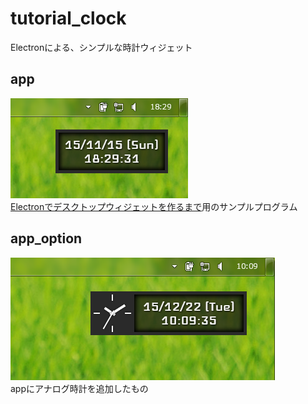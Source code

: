# tutorial_clock
Electronによる、シンプルな時計ウィジェット

## app
![スクリーンショット](./screenshot_app.png)  
[Electronでデスクトップウィジェットを作るまで]()用のサンプルプログラム

## app_option
![スクリーンショット](./screenshot_app_option.png)  
appにアナログ時計を追加したもの
